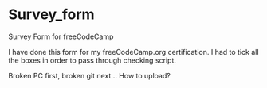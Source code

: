 # Survey_form
Survey Form for freeCodeCamp

I have done this form for my freeCodeCamp.org certification. I had to tick all
the boxes in order to  pass through checking script.

Broken PC first, broken git next... How to upload?
